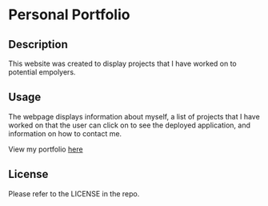 # Personal Portfolio

## Description
This website was created to display projects that I have worked on to potential empolyers.

## Usage
The webpage displays information about myself, a list of projects that I have worked on that the user can click on to see the deployed application, and information on how to contact me.

View my portfolio [here](https://jakefair97.github.io/portfolio/)

## License
Please refer to the LICENSE in the repo.
